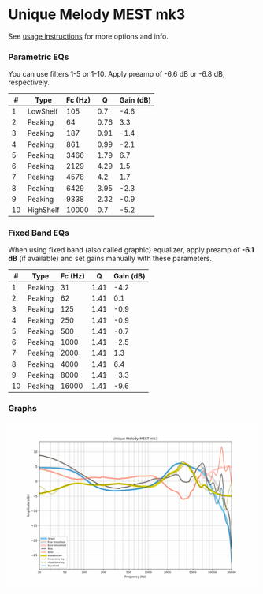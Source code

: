 # Unique Melody MEST mk3
See [usage instructions](https://github.com/jaakkopasanen/AutoEq#usage) for more options and info.

### Parametric EQs
You can use filters 1-5 or 1-10. Apply preamp of -6.6 dB or -6.8 dB, respectively.

|   # | Type      |   Fc (Hz) |    Q |   Gain (dB) |
|-----|-----------|-----------|------|-------------|
|   1 | LowShelf  |       105 | 0.7  |        -4.6 |
|   2 | Peaking   |        64 | 0.76 |         3.3 |
|   3 | Peaking   |       187 | 0.91 |        -1.4 |
|   4 | Peaking   |       861 | 0.99 |        -2.1 |
|   5 | Peaking   |      3466 | 1.79 |         6.7 |
|   6 | Peaking   |      2129 | 4.29 |         1.5 |
|   7 | Peaking   |      4578 | 4.2  |         1.7 |
|   8 | Peaking   |      6429 | 3.95 |        -2.3 |
|   9 | Peaking   |      9338 | 2.32 |        -0.9 |
|  10 | HighShelf |     10000 | 0.7  |        -5.2 |

### Fixed Band EQs
When using fixed band (also called graphic) equalizer, apply preamp of **-6.1 dB** (if available) and set gains manually with these parameters.

|   # | Type    |   Fc (Hz) |    Q |   Gain (dB) |
|-----|---------|-----------|------|-------------|
|   1 | Peaking |        31 | 1.41 |        -4.2 |
|   2 | Peaking |        62 | 1.41 |         0.1 |
|   3 | Peaking |       125 | 1.41 |        -0.9 |
|   4 | Peaking |       250 | 1.41 |        -0.9 |
|   5 | Peaking |       500 | 1.41 |        -0.7 |
|   6 | Peaking |      1000 | 1.41 |        -2.5 |
|   7 | Peaking |      2000 | 1.41 |         1.3 |
|   8 | Peaking |      4000 | 1.41 |         6.4 |
|   9 | Peaking |      8000 | 1.41 |        -3.3 |
|  10 | Peaking |     16000 | 1.41 |        -9.6 |

### Graphs
![](./Unique%20Melody%20MEST%20mk3.png)
